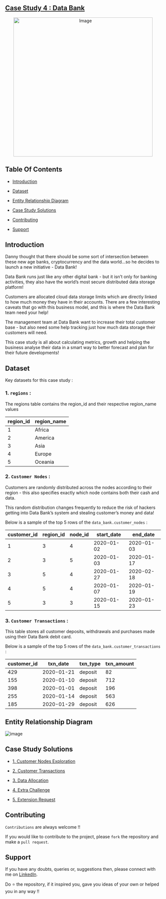 ## [Case Study 4 : Data Bank](https://8weeksqlchallenge.com/case-study-4/)
<p align="center">
<img src="https://8weeksqlchallenge.com/images/case-study-designs/4.png" alt="Image" width="450" height="450">



## Table Of Contents
  - [Introduction](#introduction)

  - [Dataset](#dataset)
  - [Entity Relationship Diagram](#entity-relationship-diagram)
  - [Case Study Solutions](#case-study-solutions)
  - [Contributing](#contributing)
  - [Support](#support) 
  

## Introduction
Danny thought that there should be some sort of intersection between these new age banks, cryptocurrency and the data world…so he decides to launch a new initiative - Data Bank!

Data Bank runs just like any other digital bank - but it isn’t only for banking activities, they also have the world’s most secure distributed data storage platform!

Customers are allocated cloud data storage limits which are directly linked to how much money they have in their accounts. There are a few interesting caveats that go with this business model, and this is where the Data Bank team need your help!

The management team at Data Bank want to increase their total customer base - but also need some help tracking just how much data storage their customers will need.

This case study is all about calculating metrics, growth and helping the business analyse their data in a smart way to better forecast and plan for their future developments!



## Dataset
Key datasets for this case study : 

### 1. **`regions`** : 

The regions table contains the region_id and their respective region_name values

region_id |	region_name |
|--|--|
1 |	Africa |
2 |	America |
3 |	Asia |
4 |	Europe |
5 |	Oceania |


### 2. **`Customer Nodes`** : 

Customers are randomly distributed across the nodes according to their region - this also specifies exactly which node contains both their cash and data.

This random distribution changes frequently to reduce the risk of hackers getting into Data Bank’s system and stealing customer’s money and data!

Below is a sample of the top 5 rows of the `data_bank.customer_nodes` : 


customer_id |	region_id |	node_id |	start_date |	end_date |
|--|--|--|--|--|
1 |	3 |	4 |	2020-01-02 |	2020-01-03 |
2 |	3 |	5 |	2020-01-03 |	2020-01-17 |
3 |	5 |	4 |	2020-01-27 |	2020-02-18 |
4 |	5 |	4 |	2020-01-07 |	2020-01-19 |
5 |	3 |	3 |	2020-01-15 |	2020-01-23 |



### 3. **`Customer Transactions`** : 

This table stores all customer deposits, withdrawals and purchases made using their Data Bank debit card.

Below is a sample of the top 5 rows of the `data_bank.customer_transactions` : 


customer_id |	txn_date |	txn_type |	txn_amount |
|--|--|--|--|
429 |	2020-01-21 |	deposit |	82 |
155 |	2020-01-10 |	deposit |	712 |
398 |	2020-01-01 |	deposit |	196 |
255 |	2020-01-14 |	deposit |	563 |
185 |	2020-01-29 |	deposit |	626 |


## Entity Relationship Diagram

![image](https://github.com/faizanxmulla/sql-portfolio/assets/71728480/9eb590d1-4234-462e-987d-f836a424ba05)




## Case Study Solutions
- [1. Customer Nodes Exploration](1.%20Customer-Nodes-Exploration.md)

- [2. Customer Transactions](2.%20Customer-Transactions.md)

- [3. Data Allocation](3.%20Data-Allocation.md)

- [4. Extra Challenge](4.%20Extra-Challenge.md)

- [5. Extension Request](5.%20Extension-Request.md)




## Contributing
`Contributions` are always welcome !!

If you would like to contribute to the project, please `fork` the repository and make a `pull request`.


## Support

If you have any doubts, queries or, suggestions then, please connect with me on [LinkedIn](https://www.linkedin.com/in/faizanxmulla/).

Do ⭐ the repository, if it inspired you, gave you ideas of your own or helped you in any way !!
